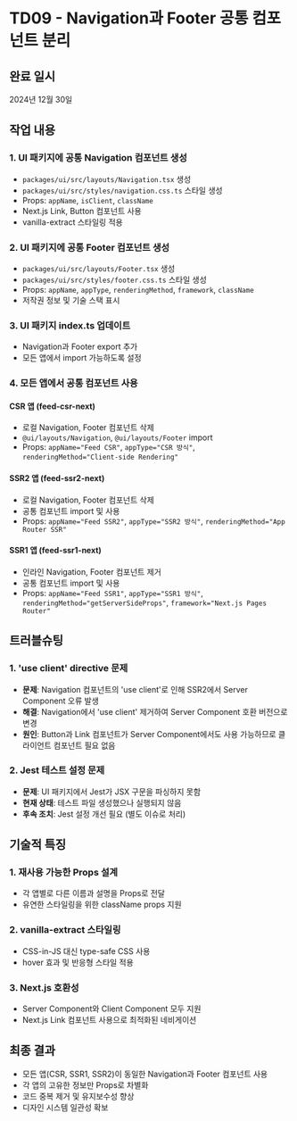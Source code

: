 # TD09 - Navigation과 Footer 공통 컴포넌트 분리

## 완료 일시

2024년 12월 30일

## 작업 내용

### 1. UI 패키지에 공통 Navigation 컴포넌트 생성

- `packages/ui/src/layouts/Navigation.tsx` 생성
- `packages/ui/src/styles/navigation.css.ts` 스타일 생성
- Props: `appName`, `isClient`, `className`
- Next.js Link, Button 컴포넌트 사용
- vanilla-extract 스타일링 적용

### 2. UI 패키지에 공통 Footer 컴포넌트 생성

- `packages/ui/src/layouts/Footer.tsx` 생성
- `packages/ui/src/styles/footer.css.ts` 스타일 생성
- Props: `appName`, `appType`, `renderingMethod`, `framework`, `className`
- 저작권 정보 및 기술 스택 표시

### 3. UI 패키지 index.ts 업데이트

- Navigation과 Footer export 추가
- 모든 앱에서 import 가능하도록 설정

### 4. 모든 앱에서 공통 컴포넌트 사용

#### CSR 앱 (feed-csr-next)

- 로컬 Navigation, Footer 컴포넌트 삭제
- `@ui/layouts/Navigation`, `@ui/layouts/Footer` import
- Props: `appName="Feed CSR"`, `appType="CSR 방식"`, `renderingMethod="Client-side Rendering"`

#### SSR2 앱 (feed-ssr2-next)

- 로컬 Navigation, Footer 컴포넌트 삭제
- 공통 컴포넌트 import 및 사용
- Props: `appName="Feed SSR2"`, `appType="SSR2 방식"`, `renderingMethod="App Router SSR"`

#### SSR1 앱 (feed-ssr1-next)

- 인라인 Navigation, Footer 컴포넌트 제거
- 공통 컴포넌트 import 및 사용
- Props: `appName="Feed SSR1"`, `appType="SSR1 방식"`, `renderingMethod="getServerSideProps"`, `framework="Next.js Pages Router"`

## 트러블슈팅

### 1. 'use client' directive 문제

- **문제**: Navigation 컴포넌트의 'use client'로 인해 SSR2에서 Server Component 오류 발생
- **해결**: Navigation에서 'use client' 제거하여 Server Component 호환 버전으로 변경
- **원인**: Button과 Link 컴포넌트가 Server Component에서도 사용 가능하므로 클라이언트 컴포넌트 필요 없음

### 2. Jest 테스트 설정 문제

- **문제**: UI 패키지에서 Jest가 JSX 구문을 파싱하지 못함
- **현재 상태**: 테스트 파일 생성했으나 실행되지 않음
- **후속 조치**: Jest 설정 개선 필요 (별도 이슈로 처리)

## 기술적 특징

### 1. 재사용 가능한 Props 설계

- 각 앱별로 다른 이름과 설명을 Props로 전달
- 유연한 스타일링을 위한 className props 지원

### 2. vanilla-extract 스타일링

- CSS-in-JS 대신 type-safe CSS 사용
- hover 효과 및 반응형 스타일 적용

### 3. Next.js 호환성

- Server Component와 Client Component 모두 지원
- Next.js Link 컴포넌트 사용으로 최적화된 네비게이션

## 최종 결과

- 모든 앱(CSR, SSR1, SSR2)이 동일한 Navigation과 Footer 컴포넌트 사용
- 각 앱의 고유한 정보만 Props로 차별화
- 코드 중복 제거 및 유지보수성 향상
- 디자인 시스템 일관성 확보
